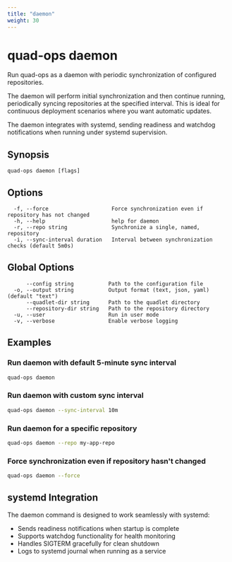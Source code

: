```yaml
---
title: "daemon"
weight: 30
---
```


# quad-ops daemon

Run quad-ops as a daemon with periodic synchronization of configured repositories.

The daemon will perform initial synchronization and then continue running, periodically syncing repositories at the specified interval. This is ideal for continuous deployment scenarios where you want automatic updates.

The daemon integrates with systemd, sending readiness and watchdog notifications when running under systemd supervision.

## Synopsis

```
quad-ops daemon [flags]
```

## Options

```
  -f, --force                    Force synchronization even if repository has not changed
  -h, --help                     help for daemon
  -r, --repo string              Synchronize a single, named, repository
  -i, --sync-interval duration   Interval between synchronization checks (default 5m0s)
```

## Global Options

```
      --config string           Path to the configuration file
  -o, --output string           Output format (text, json, yaml) (default "text")
      --quadlet-dir string      Path to the quadlet directory
      --repository-dir string   Path to the repository directory
  -u, --user                    Run in user mode
  -v, --verbose                 Enable verbose logging
```

## Examples

### Run daemon with default 5-minute sync interval

```bash
quad-ops daemon
```

### Run daemon with custom sync interval

```bash
quad-ops daemon --sync-interval 10m
```

### Run daemon for a specific repository

```bash
quad-ops daemon --repo my-app-repo
```

### Force synchronization even if repository hasn't changed

```bash
quad-ops daemon --force
```

## systemd Integration

The daemon command is designed to work seamlessly with systemd:

- Sends readiness notifications when startup is complete
- Supports watchdog functionality for health monitoring
- Handles SIGTERM gracefully for clean shutdown
- Logs to systemd journal when running as a service
